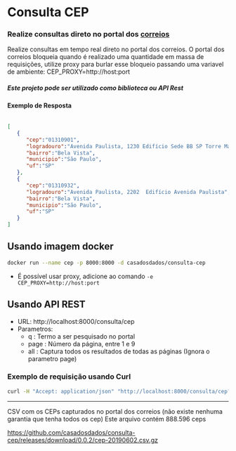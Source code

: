 # Consulta CEP

### Realize consultas direto no portal dos [correios](http://www.buscacep.correios.com.br/sistemas/buscacep/BuscaCepEndereco.cfm)
Realize consultas em tempo real direto no portal dos correios.
O portal dos correios bloqueia quando é realizado uma quantidade em massa de requisições, utilize proxy para burlar esse bloqueio passando uma variavel de ambiente: CEP_PROXY=http://host:port  
##### Este projeto pode ser utilizado como biblioteca ou API Rest

#### Exemplo de Resposta
```json

[
   {
      "cep":"01310901",
      "logradouro":"Avenida Paulista, 1230 Edifício Sede BB SP Torre Matarazzo  Banco do Brasil S/A",
      "bairro":"Bela Vista",
      "municipio":"São Paulo",
      "uf":"SP"
   },
   {
      "cep":"01310932",
      "logradouro":"Avenida Paulista, 2202  Edifício Avenida Paulista",
      "bairro":"Bela Vista",
      "municipio":"São Paulo",
      "uf":"SP"
   }
]

```

## Usando imagem docker
```bash
docker run --name cep -p 8000:8000 -d casadosdados/consulta-cep
```
- É possível usar proxy, adicione ao comando `-e CEP_PROXY=http://host:port`

## Usando API REST
* URL: http://localhost:8000/consulta/cep
* Parametros:
    - q : Termo a ser pesquisado no portal
    - page : Número da página, entre 1 e 9
    - all : Captura todos os resultados de todas as páginas (Ignora o parametro page)
    
### Exemplo de requisição usando Curl
```bash
curl -H "Accept: application/json" "http://localhost:8000/consulta/cep?q=avenida paulista"
```

***
CSV com os CEPs capturados no portal dos correios (não existe nenhuma garantia que tenha todos os cep)
Este arquivo contém 888.596 ceps

https://github.com/casadosdados/consulta-cep/releases/download/0.0.2/cep-20190602.csv.gz